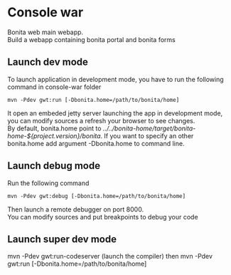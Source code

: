 # Console war #

Bonita web main webapp.  
Build a webapp containing bonita portal and bonita forms

## Launch dev mode ##
To launch application in development mode, you have to run the following command in console-war folder
    
    mvn -Pdev gwt:run [-Dbonita.home=/path/to/bonita/home]

It open an embeded jetty server launching the app in development mode, you can modify sources a refresh your browser to see changes.  
By default, bonita.home point to *../../bonita-home/target/bonita-home-${project.version}/bonita*. If you want to specify an other bonita.home add argument -Dbonita.home to command line.

## Launch debug mode ##
Run the following command
    
    mvn -Pdev gwt:debug [-Dbonita.home=/path/to/bonita/home]

Then launch a remote debugger on port 8000.  
You can modify sources and put breakpoints to debug your code

## Launch super dev mode ##

mvn -Pdev gwt:run-codeserver (launch the compiler)
then
mvn -Pdev gwt:run [-Dbonita.home=/path/to/bonita/home]
